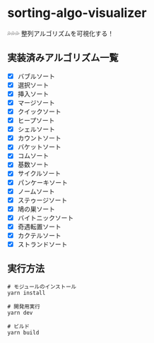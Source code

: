 # sorting-algo-visualizer

💦💦💦 整列アルゴリズムを可視化する！  

## 実装済みアルゴリズム一覧

- [x] バブルソート
- [x] 選択ソート
- [x] 挿入ソート
- [x] マージソート
- [x] クイックソート
- [x] ヒープソート
- [x] シェルソート
- [x] カウントソート
- [x] バケットソート
- [x] コムソート
- [x] 基数ソート
- [x] サイクルソート
- [x] パンケーキソート
- [x] ノームソート
- [x] ステゥージソート
- [x] 鳩の巣ソート
- [x] バイトニックソート
- [x] 奇遇転置ソート
- [x] カクテルソート
- [x] ストランドソート

## 実行方法

```shell
# モジュールのインストール
yarn install

# 開発用実行
yarn dev

# ビルド
yarn build
```
